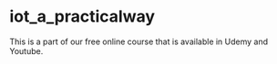 # iot_a_practicalway
This is a part of our free online course that is available in Udemy and Youtube.
